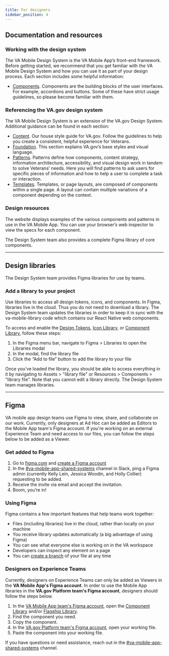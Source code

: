 ```yaml
---
title: For designers
sidebar_position: 4
---
```


## Documentation and resources

### Working with the design system

The VA Mobile Design System is the VA Mobile App’s front-end framework. Before getting started, we recommend that you get familiar with the VA Mobile Design System and how you can use it as part of your design process. Each section includes some helpful information:

* [Components](https://design.va.gov/components). Components are the building blocks of the user interfaces. For example, accordions and buttons. Some of these have strict usage guidelines, so please become familiar with them.

### Referencing the VA.gov design system

The VA Mobile Design System is an extension of the VA.gov Design System. Additional guidance can be found in each section:

* [Content](https://design.va.gov/content-style-guide). Our house style guide for VA.gov. Follow the guidelines to help you create a consistent, helpful experience for Veterans.
* [Foundation](https://design.va.gov/foundation). This section explains VA.gov’s base styles and visual language.
* [Patterns](https://design.va.gov/patterns). Patterns define how components, content strategy, information architecture, accessibility, and visual design work in tandem to solve Veterans’ needs. Here you will find patterns to ask users for specific pieces of information and how to help a user to complete a task or interaction.
* [Templates](https://design.va.gov/templates). Templates, or page layouts, are composed of components within a single page. A layout can contain multiple variations of a component depending on the context.

### Design resources

The website displays examples of the various components and patterns in use in the VA Mobile App. You can use your browser’s web inspector to view the specs for each component.

The Design System team also provides a complete Figma library of core components.

---

## Design libraries

The Design System team provides Figma libraries for use by teams.

### Add a library to your project

Use libraries to access all design tokens, icons, and components. In Figma, libraries live in the cloud. Thus you do not need to download a library. The Design System team updates the libraries in order to keep it in sync with the va-mobile-library code which contains our React Native web components.

To access and enable the [Design Tokens](https://www.figma.com/file/rdLIEaC9rVwX70QbIGkMvG/%F0%9F%93%90-Design-Tokens?type=design&mode=design&t=QbNS25xKacxEZ9T1-1), [Icon Library](https://www.figma.com/file/X8gXRl1MaRAE7lKcwgr5Rj/%F0%9F%93%90-Icon-Library?type=design&mode=design&t=QbNS25xKacxEZ9T1-1), or [Component Library](https://www.figma.com/file/Zzt8z60hCtdEzXx2GFWghH/%F0%9F%93%90-Component-Library?type=design&mode=design&t=QbNS25xKacxEZ9T1-1), follow these steps:

1. In the Figma menu bar, navigate to Figma > Libraries to open the Libraries modal
2. In the modal, find the library file
3. Click the “Add to file” button to add the library to your file

Once you’ve loaded the library, you should be able to access everything in it by navigating to Assets > "library file" or Resources > Components > "library file". Note that you cannot edit a library directly. The Design System team manages libraries.

---

## Figma

VA mobile app design teams use Figma to view, share, and collaborate on our work. Currently, only designers at Ad Hoc can be added as Editors to the Mobile App team's Figma account. If you're working on an external Experience Team and need access to our files, you can follow the steps below to be added as a Viewer.

### Get added to Figma

1. Go to [figma.com](https://www.figma.com/) and [create a Figma account](https://help.figma.com/hc/en-us/articles/360039811114-Create-a-Figma-account)
2. In the [#va-mobile-app-shared-systems](https://dsva.slack.com/archives/C05HF9ULKJ4) channel in Slack, ping a Figma admin (currently Kelly Lein, Jessica Woodin, and Holly Collier) requesting to be added.
3. Receive the invite via email and accept the invitation.
4. Boom, you’re in!

### Using Figma

Figma contains a few important features that help teams work together:

* Files (including libraries) live in the cloud, rather than locally on your machine
* You receive library updates automatically (a big advantage of using Figma)
* You can see what everyone else is working on in the VA workspace
* Developers can inspect any element on a page
* You can [create a branch](https://department-of-veterans-affairs.github.io/va-mobile-app/gettingStarted/Contributing/Best%20practices/Designers/Figma/Branching) of your file at any time

### Designers on Experience Teams
Currently, designers on Experience Teams can only be added as Viewers in the **VA Mobile App's Figma account**. In order to use the Mobile App libraries in the **VA.gov Platform team's Figma account**, designers should follow the steps below.

1.  In the [VA Mobile App team's Figma account](https://www.figma.com/files/827597988283174959/team/1114266503868297401), open the [Component Library](https://www.figma.com/design/Zzt8z60hCtdEzXx2GFWghH/%F0%9F%93%90-Component-Library---Design-System---VA-Mobile?m=auto&t=h1T1ozCx1hqbFSDa-7) and/or [Flagship Library](https://www.figma.com/design/QVLPB3eOunmKrgQOuOt0SU/Flagship-Library---%F0%9F%93%90-Resource---VA-Mobile?m=auto&t=h1T1ozCx1hqbFSDa-7).
2. Find the component you need.
3. Copy the component.
4. In the [VA.gov Platform team's Figma account](https://www.figma.com/files/team/1278375444205744118/all-projects), open your working file.
5. Paste the component into your working file.

If you have questions or need assistance, reach out in the [#va-mobile-app-shared-systems](https://dsva.slack.com/archives/C05HF9ULKJ4) channel.